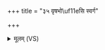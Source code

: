 +++
title = "३५ वृषभो\uf11eसि स्वर्ग"

+++
<details><summary>मूलम् (VS)</summary>

वृ॑ष॒भो᳡सि॑ स्व॒र्ग ऋषी॑नार्षे॒यान्ग॑च्छ। सु॒कृतां॑ लो॒के सी॑द॒ तत्र॑ नौ संस्कृ॒तम् ॥
</details>
